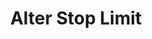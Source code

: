 ---
title: Alter Stop Limit
position_number: 12
type: post
description: /future/trade/v1/entrust/update-profit-stop
remark: Content-Type = application/x-www-form-urlencoded && application/json
parameters:
  - name: profitId
    type: integer
    mandatory: true
    default: N/A
    description: Stop limit ID
    ranges:
  - name: triggerProfitPrice
    type: number
    mandatory: false
    default: N/A
    description: TP trigger price
    ranges:
  - name: triggerStopPrice
    type: number
    mandatory: false
    default: N/A
    description: SL trigger price
    ranges:
content_markdown: |-

                 #### **Limit Flow Rules**

                 200/s/apikey
right_code_blocks:
  - code_block: |-
      {
        "error": {
          "code": "",
          "msg": ""
        },
        "msgInfo": "",
        "result": {},
        "returnCode": 0
      }
    title: Response
    language: json
---